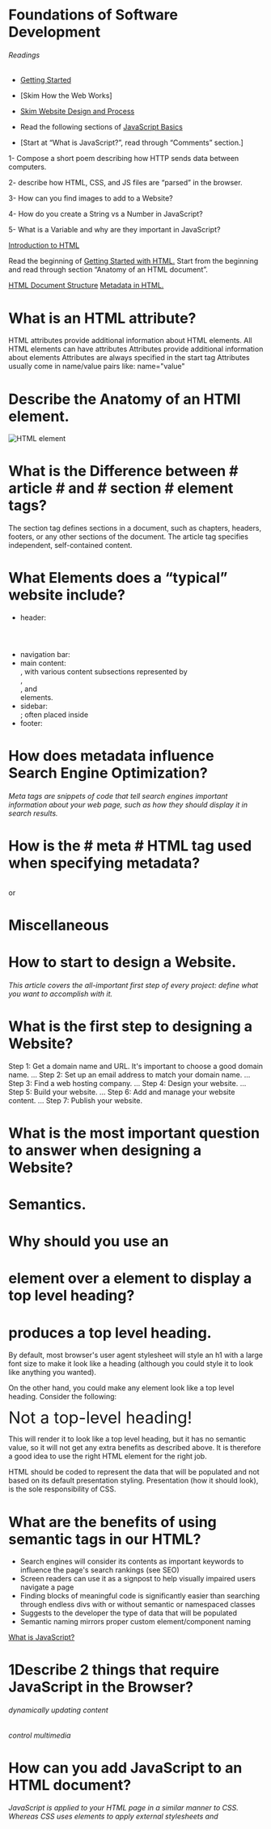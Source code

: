 # Foundations of Software Development

###### Readings

- [Getting Started](https://developer.mozilla.org/en-US/docs/Learn/Getting_started_with_the_web)

- [Skim How the Web Works]

- [Skim Website Design and Process](https://developer.mozilla.org/en-US/docs/Learn/Getting_started_with_the_web/How_the_Web_works)

- Read the following sections of [JavaScript Basics](https://developer.mozilla.org/en-US/docs/Learn/Getting_started_with_the_web/JavaScript_basics)

- [Start at “What is JavaScript?”, read through “Comments” section.]

1- Compose a short poem describing how HTTP sends data between computers.

2- describe how HTML, CSS, and JS files are “parsed” in the browser.

3- How can you find images to add to a Website?

4- How do you create a String vs a Number in JavaScript?

5- What is a Variable and why are they important in JavaScript?

[Introduction to HTML](https://developer.mozilla.org/en-US/docs/Learn/HTML/Introduction_to_HTML)

Read the beginning of [Getting Started with HTML.](https://developer.mozilla.org/en-US/docs/Learn/HTML/Introduction_to_HTML/Getting_started) Start from the beginning and read through section “Anatomy of an HTML document”.

[HTML Document Structure](https://developer.mozilla.org/en-US/docs/Learn/HTML/Introduction_to_HTML/Document_and_website_structure) [Metadata in HTML.](https://developer.mozilla.org/en-US/docs/Learn/HTML/Introduction_to_HTML/The_head_metadata_in_HTML)

# What is an HTML attribute?

HTML attributes provide additional information about HTML elements.
All HTML elements can have attributes
Attributes provide additional information about elements
Attributes are always specified in the start tag
Attributes usually come in name/value pairs like: name="value"

# Describe the Anatomy of an HTMl element.

<img scr="image/AnatomyHTMLElement 201-class-01" alt="HTML element">

# What is the Difference between # article # and # section # element tags?

The section tag defines sections in a document, such as chapters, headers, footers, or any other sections of the document. The article tag specifies independent, self-contained content.

# What Elements does a “typical” website include?

- header: <header>
- navigation bar: <nav>
- main content: <main>, with various content subsections represented by <article>, <section>, and <div> elements.
- sidebar: <aside>; often placed inside <main>
- footer: <footer>

# How does metadata influence Search Engine Optimization?

###### Meta tags are snippets of code that tell search engines important information about your web page, such as how they should display it in search results.

# How is the # meta # HTML tag used when specifying metadata?

###### <meta attribute="value">

or

<meta attribute="value" attribute="value, value, value">

# Miscellaneous

# How to start to design a Website.

###### This article covers the all-important first step of every project: define what you want to accomplish with it.

# What is the first step to designing a Website?

Step 1: Get a domain name and URL. It's important to choose a good domain name. ...
Step 2: Set up an email address to match your domain name. ...
Step 3: Find a web hosting company. ...
Step 4: Design your website. ...
Step 5: Build your website. ...
Step 6: Add and manage your website content. ...
Step 7: Publish your website.

# What is the most important question to answer when designing a Website?

# Semantics.

# Why should you use an <h1> element over a <span> element to display a top level heading?

###### <h1> produces a top level heading.

By default, most browser's user agent stylesheet will style an h1 with a large font size to make it look like a heading (although you could style it to look like anything you wanted).

On the other hand, you could make any element look like a top level heading. Consider the following:

<span style="font-size: 32px; margin: 21px 0;">Not a top-level heading!</span>

This will render it to look like a top level heading, but it has no semantic value, so it will not get any extra benefits as described above. It is therefore a good idea to use the right HTML element for the right job.

HTML should be coded to represent the data that will be populated and not based on its default presentation styling. Presentation (how it should look), is the sole responsibility of CSS.

# What are the benefits of using semantic tags in our HTML?

- Search engines will consider its contents as important keywords to influence the page's search rankings (see SEO)
- Screen readers can use it as a signpost to help visually impaired users navigate a page
- Finding blocks of meaningful code is significantly easier than searching through endless divs with or without semantic or namespaced classes
- Suggests to the developer the type of data that will be populated
- Semantic naming mirrors proper custom element/component naming

[What is JavaScript?](https://developer.mozilla.org/en-US/docs/Learn/JavaScript/First_steps/What_is_JavaScript)

# 1Describe 2 things that require JavaScript in the Browser?

###### dynamically updating content

###### control multimedia

# How can you add JavaScript to an HTML document?

###### JavaScript is applied to your HTML page in a similar manner to CSS. Whereas CSS uses elements to apply external stylesheets and <style> elements to apply internal stylesheets to HTML, JavaScript only needs one friend in the world of HTML — the <script> element
